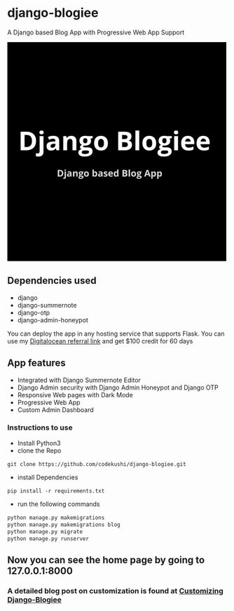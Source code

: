 # django-blogiee
A Django based Blog App with Progressive Web App Support

![logo](https://github.com/codekushi/django-blogiee/blob/master/blog/static/icons/Django-Blogiee.png?raw=true)

## Dependencies used
- django
- django-summernote
- django-otp
- django-admin-honeypot

You can deploy the app in any hosting service that supports Flask. You can use my [Digitalocean referral link](https://m.do.co/c/7d066b069429) and get $100 credit for 60 days

## App features
- Integrated with Django Summernote Editor
- Django Admin security with Django Admin Honeypot and Django OTP
- Responsive Web pages with Dark Mode
- Progressive Web App
- Custom Admin Dashboard

### Instructions to use
- Install Python3
- clone the Repo
```
git clone https://github.com/codekushi/django-blogiee.git
```
- install Dependencies
```
pip install -r requirements.txt
```
- run the following commands
```
python manage.py makemigrations
python manage.py makemigrations blog
python manage.py migrate
python manage.py runserver
```
## Now you can see the home page by going to 127.0.0.1:8000

### A detailed blog post on customization is found at [Customizing Django-Blogiee](https://hackingandprogramming.com/tutorial/customize-django-blogiee)
